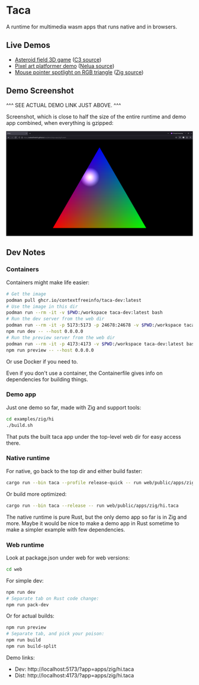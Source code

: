 # Taca

A runtime for multimedia wasm apps that runs native and in browsers.

## Live Demos

- [Asteroid field 3D game](https://contextfreeinfo.github.io/taca/demo/?app=apps/c3/fly.taca)
  ([C3 source](examples/c3/fly/src/main.c3))
- [Pixel art platformer demo](https://contextfreeinfo.github.io/taca/demo/?app=apps/nelua/walk.taca) ([Nelua source](examples/nelua/walk/src/main.nelua))
- [Mouse pointer spotlight on RGB triangle](https://contextfreeinfo.github.io/taca/demo/?app=apps/zig/hi2.taca)
  ([Zig source](examples/zig/hi/src/hi2.zig))

## Demo Screenshot

^^^ SEE ACTUAL DEMO LINK JUST ABOVE. ^^^

Screenshot, which is close to half the size of the entire runtime and demo app
combined, when everything is gzipped:

![Taca demo app screenshot with colorful RGB triangle and white spotlight](docs/screenshot.png)

## Dev Notes

### Containers

Containers might make life easier:

```bash
# Get the image
podman pull ghcr.io/contextfreeinfo/taca-dev:latest
# Use the image in this dir
podman run --rm -it -v $PWD:/workspace taca-dev:latest bash
# Run the dev server from the web dir
podman run --rm -it -p 5173:5173 -p 24678:24678 -v $PWD:/workspace taca-dev:latest bash
npm run dev -- --host 0.0.0.0
# Run the preview server from the web dir
podman run --rm -it -p 4173:4173 -v $PWD:/workspace taca-dev:latest bash
npm run preview -- --host 0.0.0.0
```

Or use Docker if you need to.

Even if you don't use a container, the Containerfile gives info on dependencies
for building things.

### Demo app

Just one demo so far, made with Zig and support tools:

```sh
cd examples/zig/hi
./build.sh
```

That puts the built taca app under the top-level web dir for easy access there.

### Native runtime

For native, go back to the top dir and either build faster:

```sh
cargo run --bin taca --profile release-quick -- run web/public/apps/zig/hi.taca
```

Or build more optimized:

```sh
cargo run --bin taca --release -- run web/public/apps/zig/hi.taca
```

The native runtime is pure Rust, but the only demo app so far is in Zig and
more. Maybe it would be nice to make a demo app in Rust sometime to make a
simpler example with few dependencies.

### Web runtime

Look at package.json under web for web versions:

```sh
cd web
```

For simple dev:

```sh
npm run dev
# Separate tab on Rust code change:
npm run pack-dev
```

Or for actual builds:

```sh
npm run preview
# Separate tab, and pick your poison:
npm run build
npm run build-split
```

Demo links:

- Dev: http://localhost:5173/?app=apps/zig/hi.taca
- Dist: http://localhost:4173/?app=apps/zig/hi.taca
